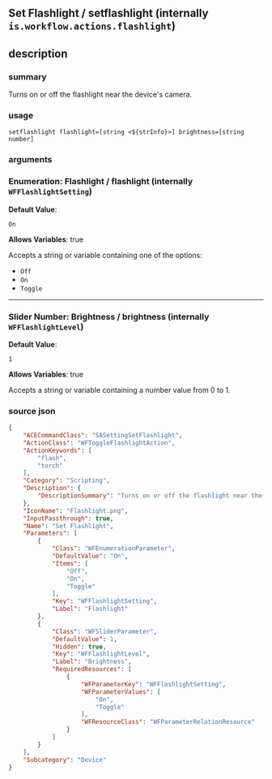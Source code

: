 
## Set Flashlight / setflashlight (internally `is.workflow.actions.flashlight`)



## description
### summary
Turns on or off the flashlight near the device's camera.


### usage
`setflashlight flashlight=[string <${strInfo}>] brightness=[string number]`

### arguments
### Enumeration: Flashlight / flashlight (internally `WFFlashlightSetting`)
**Default Value**:
```
On
```
**Allows Variables**: true



Accepts a string 
or variable
containing one of the options:

- `Off`
- `On`
- `Toggle`

---

### Slider Number: Brightness / brightness (internally `WFFlashlightLevel`)
**Default Value**:
```
1
```
**Allows Variables**: true



Accepts a string 
or variable
containing a number value from 0 to 1.

### source json

```json
{
	"ACECommandClass": "SASettingSetFlashlight",
	"ActionClass": "WFToggleFlashlightAction",
	"ActionKeywords": [
		"flash",
		"torch"
	],
	"Category": "Scripting",
	"Description": {
		"DescriptionSummary": "Turns on or off the flashlight near the device's camera."
	},
	"IconName": "Flashlight.png",
	"InputPassthrough": true,
	"Name": "Set Flashlight",
	"Parameters": [
		{
			"Class": "WFEnumerationParameter",
			"DefaultValue": "On",
			"Items": [
				"Off",
				"On",
				"Toggle"
			],
			"Key": "WFFlashlightSetting",
			"Label": "Flashlight"
		},
		{
			"Class": "WFSliderParameter",
			"DefaultValue": 1,
			"Hidden": true,
			"Key": "WFFlashlightLevel",
			"Label": "Brightness",
			"RequiredResources": [
				{
					"WFParameterKey": "WFFlashlightSetting",
					"WFParameterValues": [
						"On",
						"Toggle"
					],
					"WFResourceClass": "WFParameterRelationResource"
				}
			]
		}
	],
	"Subcategory": "Device"
}
```
